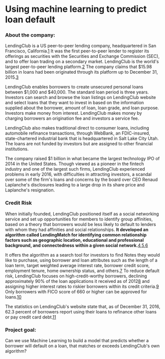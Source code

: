 # Using machine learning to predict loan default

### About the company: 
LendingClub is a US peer-to-peer lending company, headquartered in San Francisco, California.[1](http://www.businessinsider.com/r-avantcredit-raises-225-million-from-tiger-global-peter-thiel-2014-12) It was the first peer-to-peer lender to register its offerings as securities with the Securities and Exchange Commission (SEC), and to offer loan trading on a secondary market. LendingClub is the world's largest peer-to-peer lending platform.[2](https://www.economist.com/blogs/schumpeter/2013/01/lending-club) The company claims that $15.98 billion in loans had been originated through its platform up to December 31, 2015.[3](https://www.lendingclub.com/info/statistics.action)

LendingClub enables borrowers to create unsecured personal loans between $1,000 and $40,000. The standard loan period is three years. Investors can search and browse the loan listings on LendingClub website and select loans that they want to invest in based on the information supplied about the borrower, amount of loan, loan grade, and loan purpose. Investors make money from interest. LendingClub makes money by charging borrowers an origination fee and investors a service fee.

LendingClub also makes traditional direct to consumer loans, including automobile refinance transactions, through WebBank, an FDIC-insured, state-chartered industrial bank that is headquartered in Salt Lake City Utah. The loans are not funded by investors but are assigned to other financial institutions.

The company raised $1 billion in what became the largest technology IPO of 2014 in the United States. Though viewed as a pioneer in the fintech industry and one of the largest such firms, LendingClub experienced problems in early 2016, with difficulties in attracting investors, a scandal over some of the firm's loans and concerns by the board over CEO Renaud Laplanche's disclosures leading to a large drop in its share price and Laplanche's resignation.

### Credit Risk 
When initially founded, LendingClub positioned itself as a social networking service and set up opportunities for members to identify group affinities, based on a theory that borrowers would be less likely to default to lenders with whom they had affinities and social relationships. **It developed an algorithm called LendingMatch for identifying common relationship factors such as geographic location, educational and professional background, and connectedness within a given social network.**[4](https://www.lendingclub.com/info/how-it-works.action),[5](https://web.archive.org/web/20110713200446/http://blog.lendingclub.com/images/7920.pdf),[6](https://www.usatoday.com/money/perfi/credit/2007-12-25-peerlending-pers_N.htm)

It offers the algorithm as a search tool for investors to find Notes they would like to purchase, using borrower and loan attributes such as the length of a loan term, target weighted average interest rate, borrower credit score, employment tenure, home ownership status, and others.[7](https://www.lendingclub.com/extdata/Clean_As_Filed_20101015.pdf) To reduce default risk, LendingClub focuses on high-credit-worthy borrowers, declining approximately 90% of the loan applications it received as of 2012[8](https://www.lendingclub.com/info/statistics.action) and assigning higher interest rates to riskier borrowers within its credit criteria.[9](https://www.sec.gov/Archives/edgar/data/1409970/000119312512151868/d306143ds1a.htm#rom306143_20) Only borrowers with FICO score of 660 or higher can be approved for loans.[10](https://www.lendingclub.com/public/how-we-set-interest-rates.action)

The statistics on LendingClub's website state that, as of December 31, 2016, 62.3 percent of borrowers report using their loans to refinance other loans or pay credit card debt.[11](https://www.lendingclub.com/info/statistics.action)


### Project goal:
Can we use Machine Learning to build a model that predicts whether a borrower will default on a loan, that matches or exceeds LendingClub's own algorithm?